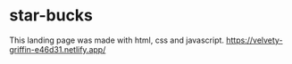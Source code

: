 # star-bucks
This landing page was made with html, css and javascript.
https://velvety-griffin-e46d31.netlify.app/ 
